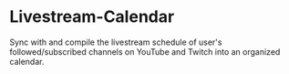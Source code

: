 # Livestream-Calendar
Sync with and compile the livestream schedule of user's followed/subscribed channels on YouTube and Twitch into an organized calendar.
